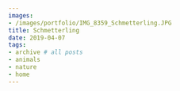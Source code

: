 ```yaml
---
images:
- /images/portfolio/IMG_8359_Schmetterling.JPG
title: Schmetterling
date: 2019-04-07
tags:
- archive # all posts
- animals
- nature
- home
---
```

